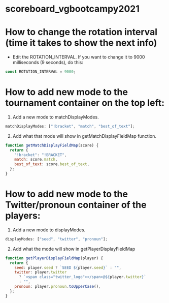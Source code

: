 # scoreboard_vgbootcampy2021

# How to change the rotation interval (time it takes to show the next info)

- Edit the ROTATION_INTERVAL. If you want to change it to 9000 milliseconds (9 seconds), do this:

```js
const ROTATION_INTERVAL = 9000;
```

# How to add new mode to the tournament container on the top left:

1. Add a new mode to matchDisplayModes.

```js
matchDisplayModes: ["!bracket", "match", "best_of_text"];
```

2. Add what that mode will show in getMatchDisplayFieldMap function.

```js
function getMatchDisplayFieldMap(score) {
  return {
    "!bracket": "!BRACKET",
    match: score.match,
    best_of_text: score.best_of_text,
  };
}
```

# How to add new mode to the Twitter/pronoun container of the players:

1. Add a new mode to displayModes.

```js
displayModes: ["seed", "twitter", "pronoun"];
```

2. Add what the mode will show in getPlayerDisplayFieldMap

```js
function getPlayerDisplayFieldMap(player) {
  return {
    seed: player.seed ? `SEED ${player.seed}` : "",
    twitter: player.twitter
      ? `<span class="twitter_logo"></span>@${player.twitter}`
      : "",
    pronoun: player.pronoun.toUpperCase(),
  };
}
```
